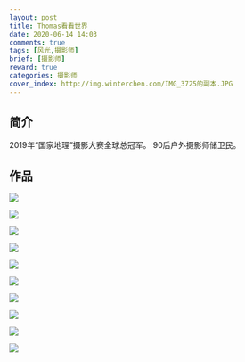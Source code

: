 ```yaml
---
layout: post
title: Thomas看看世界
date: 2020-06-14 14:03
comments: true
tags: [风光,摄影师]
brief: [摄影师]
reward: true
categories: 摄影师
cover_index: http://img.winterchen.com/IMG_3725的副本.JPG
---
```


## 简介

2019年“国家地理”摄影大赛全球总冠军。
90后户外摄影师储卫民。

## 作品

![](http://img.winterchen.com/IMG_3725.JPG)

![](http://img.winterchen.com/IMG_3723.JPG)

![](http://img.winterchen.com/IMG_3724.JPG)

![](http://img.winterchen.com/IMG_3726.JPG)

![](http://img.winterchen.com/IMG_3727.JPG)

![](http://img.winterchen.com/IMG_3728.JPG)

![](http://img.winterchen.com/IMG_3729.JPG)

![](http://img.winterchen.com/IMG_3730.JPG)

![](http://img.winterchen.com/IMG_3731.JPG)

![](http://img.winterchen.com/IMG_3732.JPG)






